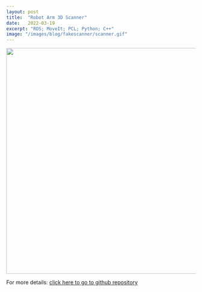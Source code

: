 ```yaml
---
layout: post
title:  "Robot Arm 3D Scanner"
date:   2022-03-19
excerpt: "ROS; MoveIt; PCL; Python; C++"
image: "/images/blog/fakescanner/scanner.gif"
---
```


<div style="text-align: center"><img src="{{ "/images/blog/fakescanner/fake_scanner.gif" | absolute_url }}" alt="" width = "600"/></div>



For more details: [click here to go to github repository](https://github.com/shirleyzzr1/fake_scanners)